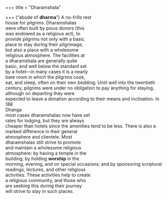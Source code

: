 +++
title = "Dharamshala"

+++
(“abode of **dharma**”) A no-frills rest  
house for pilgrims. Dharamshalas  
were often built by pious donors (this  
was endowed as a religious act), to  
provide pilgrims not only with a basic  
place to stay during their pilgrimage,  
but also a place with a wholesome  
religious atmosphere. The facilities at  
a dharamshala are generally quite  
basic, and well below the standard set  
by a hotel—in many cases it is a nearly  
bare room in which the pilgrims cook,  
eat, and sleep, often on their own bedding. Until well into the twentieth  
century, pilgrims were under no obligation to pay anything for staying,  
although on departing they were  
expected to leave a donation according to their means and inclination. In  
188  
Dhanga  
most cases dharamshalas now have set  
rates for lodging, but they are always  
cheaper than hotels since the amenities tend to be less. There is also a  
marked difference in their general  
atmosphere and clientele. Most  
dharamshalas still strive to promote  
and maintain a wholesome religious  
atmosphere: by having a temple in the  
building; by holding **worship** in the  
morning, evening, and on special occasions; and by sponsoring scriptural  
readings, lectures, and other religious  
activities. These activities help to create  
a religious community, and those who  
are seeking this during their journey  
will strive to stay in such places.